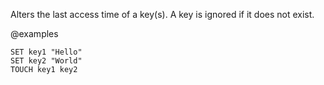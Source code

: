 Alters the last access time of a key(s).
A key is ignored if it does not exist.

@examples

```cli
SET key1 "Hello"
SET key2 "World"
TOUCH key1 key2
```

